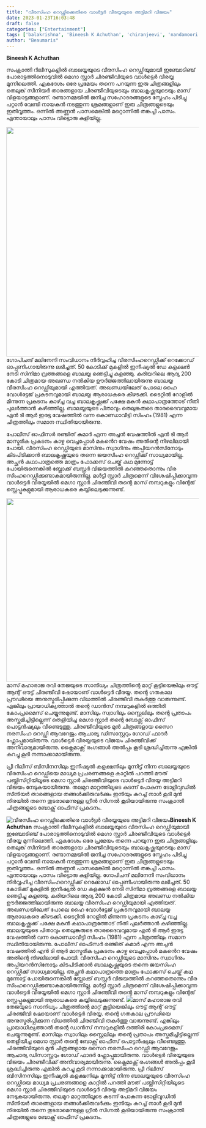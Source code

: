 ```yaml
---
title: "വീരസിംഹ റെഡ്ഢിക്കെതിരെ വാൾട്ടർ വീരയ്യയുടെ അട്ടിമറി വിജയം"
date: 2023-01-23T16:03:48
draft: false
categories: ["Entertainment"]
tags: ['balakrishna', 'Bineesh K Achuthan', 'chiranjeevi', 'nandamoori balayya', 'Veera Simha Reddy', 'waltair veerayya']
author: "Beaumaris"
---
```


<strong>Bineesh K Achuthan </strong>

സംക്രാന്തി റിലീസുകളിൽ ബാലയ്യയുടെ വീരസിംഹ റെഡ്ഡിയുമായി ഇഞ്ചോടിഞ്ച് പോരാട്ടത്തിനൊടുവിൽ മെഗാ സ്റ്റാർ ചിരഞ്ജീവിയുടെ വാൾട്ടെർ വീരയ്യ മുന്നിലെത്തി. ഏകദേശം ഒരേ പ്രമേയം തന്നെ പറയുന്ന ഇരു ചിത്രങ്ങളിലും തെലുങ്ക് സീനിയർ താരങ്ങളായ ചിരഞ്ജീവിയുടെയും ബാലകൃഷ്ണയുടെയും മാസ് വിളയാട്ടങ്ങളാണ്. രണ്ടാനമ്മയിൽ ജനിച്ച സഹോദരങ്ങളുടെ സ്നേഹം പിടിച്ചു പറ്റാൻ വേണ്ടി നായകൻ നടത്തുന്ന ശ്രമങ്ങളാണ് ഇരു ചിത്രങ്ങളുടെയും ഇതിവൃത്തം. ഒന്നിൽ അണ്ണൻ പാസമെങ്കിൽ മറ്റൊന്നിൽ തങ്കച്ചി പാസം. എന്തായാലും പാസം വിട്ടൊരു കളിയില്ല.

<img class="size-large wp-image-380654 aligncenter" src="https://cdn.boolokam.com/articles/2023/01/dqd-1-1024x768.jpg" alt="" width="800" height="600" />ഗോപിചന്ദ് മലിനേനി സംവിധാനം നിർവ്വഹിച്ച വീരസിംഹറെഡ്ഡിക്ക് റെക്കോഡ് ഓപ്പണിംഗായിരുന്നു ലഭിച്ചത്. 50 കോടിക്ക് മുകളിൽ ഇനീഷ്യൽ ഡേ കളക്ഷൻ നേടി സിനിമാ വ്രത്തങ്ങളെ ബാലയ്യ ഞെട്ടിച്ചു കളഞ്ഞു. കരിയറിലെ ആദ്യ 200 കോടി ചിത്രമായ അഖണ്ഡ നൽകിയ ഊർജ്ജത്തിലായിരുന്നു ബാലയ്യ വീരസിംഹ റെഡ്ഡിയുമായി എത്തിയത്. അഖണ്ഡയിലേത് പോലെ ഹൈ വോൾട്ടേജ് പ്രകടനവുമായി ബാലയ്യ ആരാധകരെ കീഴടക്കി. ടൈറ്റിൽ റോളിൽ മിന്നുന്ന പ്രകടനം കാഴ്ച്ച വച്ച ബാലകൃഷ്ണക്ക് പക്ഷേ മകൻ കഥാപാത്രത്തോട് നീതി പുലർത്താൻ കഴിഞ്ഞില്ല. ബാലയ്യയുടെ പിതാവും തെലുങ്കരുടെ താരദൈവവുമായ എൻ ടി ആർ ഇരട്ട വേഷത്തിൽ വന്ന കൊണ്ഡാവീട്ടി സിംഹം (1981) എന്ന ചിത്രത്തിലും സമാന സ്ഥിതിയായിരുന്നു.

പോലീസ് ഓഫീസർ രഞ്ജിത് കുമാർ എന്ന അച്ചൻ വേഷത്തിൽ എൻ ടി ആർ മാസ്മരിക പ്രകടനം കാഴ്ച വെച്ചപ്പോൾ മകൻെറ വേഷം അതിന്റെ നിഴലിലായി പോയി. വീരസിംഹ റെഡ്ഡിയുടെ മാസിനും സ്വാഗിനും അപ്പിയറൻസിനോടും കിടപിടിക്കാൻ ബാലകൃഷ്ണയുടെ തന്നെ ജയസിംഹ റെഡ്ഡിക്ക് സാധ്യമായില്ല. അച്ഛൻ കഥാപാത്രത്തെ മാത്രം ഫോക്കസ് ചെയ്ത് കഥ മുന്നോട്ട് പോയിരുന്നെങ്കിൽ ബ്ലോക്ക് ബസ്റ്റർ വിജയത്തിൽ കുറഞ്ഞതൊന്നും വീര സിംഹറെഡ്ഡിക്കുണ്ടാകുമായിരുന്നില്ല. മൾട്ടി സ്റ്റാർ ചിത്രമെന്ന് വിശേഷിപ്പിക്കാവുന്ന വാൾട്ടെർ വീരയ്യയിൽ മെഗാ സ്റ്റാർ ചിരഞ്ജീവി തന്റെ മാസ് നമ്പറുകളും വിന്റേജ് സ്റ്റെപ്പുകളുമായി ആരാധകരെ കയ്യിലെടുക്കുന്നുണ്ട്.

<img class="size-large wp-image-380655 aligncenter" src="https://cdn.boolokam.com/articles/2023/01/667-1024x614.jpg" alt="" width="800" height="480" />മാസ് മഹാരാജ രവി തേജയുടെ സാനിധ്യം ചിത്രത്തിന്റെ മാറ്റ് കൂട്ടിയെങ്കിലും ഔട്ട് ആന്റ് ഔട്ട് ചിരഞ്ജീവി ഷോയാണ് വാൾട്ടെർ വീരയ്യ. തന്റെ ഗതകാല പ്രൗഢിയെ അനുസ്മരിപ്പിക്കുന്ന വിധത്തിൽ ചിരഞ്ജീവി തകർത്തു വാരുന്നുണ്ട്. എങ്കിലും പ്രായാധിക്യത്താൽ തന്റെ ഡാൻസ് നമ്പറുകളിൽ ഒത്തിരി കോംപ്രമൈസ് ചെയ്യുന്നുമുണ്ട്. മാസിലും സ്വാഗിലും സ്റ്റൈലിലും തന്റെ പ്രതാപം അസ്തമിച്ചിട്ടില്ലെന്ന് തെളിയിച്ച മെഗാ സ്റ്റാർ തന്റെ ബോക്സ് ഓഫീസ് പൊട്ടൻഷ്യലും വീണ്ടെടുത്തു. ചിരഞ്ജീവിയുടെ മുൻ ചിത്രങ്ങളായ സൈറ നരസിംഹ റെഡ്ഡി ആവറേജും ആചാര്യ ഡിസാസ്റ്ററും ഗോഡ് ഫാദർ ഫ്ലോപ്പുമായിരുന്നു. വാൾട്ടെർ വീരയ്യയുടെ വിജയം ചിരഞ്ജീവിക്ക് അനിവാര്യമായിരുന്നു. ക്ലൈമാക്സ് രംഗങ്ങൾ അൽപ്പം കൂടി ശ്രദ്ധിച്ചിരുന്നു എങ്കിൽ കുറച്ചു കൂടി നന്നാക്കാമായിരുന്നു.

പ്രീ റിലീസ് ബിസിനസിലും ഇനീഷ്യൽ കളക്ഷനിലും മുന്നിട്ട് നിന്ന ബാലയ്യയുടെ വീരസിംഹ റെഡ്ഡിയെ മാധ്യമ പ്രചരണങ്ങളെ കാറ്റിൽ പറത്തി മൗത് പബ്ലിസിറ്റിയിലൂടെ മെഗാ സ്റ്റാർ ചിരഞ്ജീവിയുടെ വാൾട്ടെർ വീരയ്യ അട്ടിമറി വിജയം നേടുകയായിരുന്നു. തലമുറ മാറ്റത്തിലൂടെ കടന്ന് പോകുന്ന ടോളിവുഡിൽ സീനിയർ താരങ്ങളായ തങ്ങൾക്കിരുവർക്കും ഇനിയും കുറച്ച് നാൾ കൂടി മുൻ നിരയിൽ തന്നെ തുടരാമെന്നുള്ള ഗ്രീൻ സിഗ്നൽ കൂടിയായിരുന്നു സംക്രാന്തി ചിത്രങ്ങളുടെ ബോക്സ് ഓഫീസ് പ്രകടനം.


![വീരസിംഹ റെഡ്ഢിക്കെതിരെ വാൾട്ടർ വീരയ്യയുടെ അട്ടിമറി വിജയം](https://cdn.boolokam.com/articles/2023/01/dqd-1-1024x768.jpg)**Bineesh K Achuthan** സംക്രാന്തി റിലീസുകളിൽ ബാലയ്യയുടെ വീരസിംഹ റെഡ്ഡിയുമായി ഇഞ്ചോടിഞ്ച് പോരാട്ടത്തിനൊടുവിൽ മെഗാ സ്റ്റാർ ചിരഞ്ജീവിയുടെ വാൾട്ടെർ വീരയ്യ മുന്നിലെത്തി. ഏകദേശം ഒരേ പ്രമേയം തന്നെ പറയുന്ന ഇരു ചിത്രങ്ങളിലും തെലുങ്ക് സീനിയർ താരങ്ങളായ ചിരഞ്ജീവിയുടെയും ബാലകൃഷ്ണയുടെയും മാസ് വിളയാട്ടങ്ങളാണ്. രണ്ടാനമ്മയിൽ ജനിച്ച സഹോദരങ്ങളുടെ സ്നേഹം പിടിച്ചു പറ്റാൻ വേണ്ടി നായകൻ നടത്തുന്ന ശ്രമങ്ങളാണ് ഇരു ചിത്രങ്ങളുടെയും ഇതിവൃത്തം. ഒന്നിൽ അണ്ണൻ പാസമെങ്കിൽ മറ്റൊന്നിൽ തങ്കച്ചി പാസം. എന്തായാലും പാസം വിട്ടൊരു കളിയില്ല. ഗോപിചന്ദ് മലിനേനി സംവിധാനം നിർവ്വഹിച്ച വീരസിംഹറെഡ്ഡിക്ക് റെക്കോഡ് ഓപ്പണിംഗായിരുന്നു ലഭിച്ചത്. 50 കോടിക്ക് മുകളിൽ ഇനീഷ്യൽ ഡേ കളക്ഷൻ നേടി സിനിമാ വ്രത്തങ്ങളെ ബാലയ്യ ഞെട്ടിച്ചു കളഞ്ഞു. കരിയറിലെ ആദ്യ 200 കോടി ചിത്രമായ അഖണ്ഡ നൽകിയ ഊർജ്ജത്തിലായിരുന്നു ബാലയ്യ വീരസിംഹ റെഡ്ഡിയുമായി എത്തിയത്. അഖണ്ഡയിലേത് പോലെ ഹൈ വോൾട്ടേജ് പ്രകടനവുമായി ബാലയ്യ ആരാധകരെ കീഴടക്കി. ടൈറ്റിൽ റോളിൽ മിന്നുന്ന പ്രകടനം കാഴ്ച്ച വച്ച ബാലകൃഷ്ണക്ക് പക്ഷേ മകൻ കഥാപാത്രത്തോട് നീതി പുലർത്താൻ കഴിഞ്ഞില്ല. ബാലയ്യയുടെ പിതാവും തെലുങ്കരുടെ താരദൈവവുമായ എൻ ടി ആർ ഇരട്ട വേഷത്തിൽ വന്ന കൊണ്ഡാവീട്ടി സിംഹം (1981) എന്ന ചിത്രത്തിലും സമാന സ്ഥിതിയായിരുന്നു. പോലീസ് ഓഫീസർ രഞ്ജിത് കുമാർ എന്ന അച്ചൻ വേഷത്തിൽ എൻ ടി ആർ മാസ്മരിക പ്രകടനം കാഴ്ച വെച്ചപ്പോൾ മകൻെറ വേഷം അതിന്റെ നിഴലിലായി പോയി. വീരസിംഹ റെഡ്ഡിയുടെ മാസിനും സ്വാഗിനും അപ്പിയറൻസിനോടും കിടപിടിക്കാൻ ബാലകൃഷ്ണയുടെ തന്നെ ജയസിംഹ റെഡ്ഡിക്ക് സാധ്യമായില്ല. അച്ഛൻ കഥാപാത്രത്തെ മാത്രം ഫോക്കസ് ചെയ്ത് കഥ മുന്നോട്ട് പോയിരുന്നെങ്കിൽ ബ്ലോക്ക് ബസ്റ്റർ വിജയത്തിൽ കുറഞ്ഞതൊന്നും വീര സിംഹറെഡ്ഡിക്കുണ്ടാകുമായിരുന്നില്ല. മൾട്ടി സ്റ്റാർ ചിത്രമെന്ന് വിശേഷിപ്പിക്കാവുന്ന വാൾട്ടെർ വീരയ്യയിൽ മെഗാ സ്റ്റാർ ചിരഞ്ജീവി തന്റെ മാസ് നമ്പറുകളും വിന്റേജ് സ്റ്റെപ്പുകളുമായി ആരാധകരെ കയ്യിലെടുക്കുന്നുണ്ട്. ![](https://cdn.boolokam.com/articles/2023/01/667-1024x614.jpg)മാസ് മഹാരാജ രവി തേജയുടെ സാനിധ്യം ചിത്രത്തിന്റെ മാറ്റ് കൂട്ടിയെങ്കിലും ഔട്ട് ആന്റ് ഔട്ട് ചിരഞ്ജീവി ഷോയാണ് വാൾട്ടെർ വീരയ്യ. തന്റെ ഗതകാല പ്രൗഢിയെ അനുസ്മരിപ്പിക്കുന്ന വിധത്തിൽ ചിരഞ്ജീവി തകർത്തു വാരുന്നുണ്ട്. എങ്കിലും പ്രായാധിക്യത്താൽ തന്റെ ഡാൻസ് നമ്പറുകളിൽ ഒത്തിരി കോംപ്രമൈസ് ചെയ്യുന്നുമുണ്ട്. മാസിലും സ്വാഗിലും സ്റ്റൈലിലും തന്റെ പ്രതാപം അസ്തമിച്ചിട്ടില്ലെന്ന് തെളിയിച്ച മെഗാ സ്റ്റാർ തന്റെ ബോക്സ് ഓഫീസ് പൊട്ടൻഷ്യലും വീണ്ടെടുത്തു. ചിരഞ്ജീവിയുടെ മുൻ ചിത്രങ്ങളായ സൈറ നരസിംഹ റെഡ്ഡി ആവറേജും ആചാര്യ ഡിസാസ്റ്ററും ഗോഡ് ഫാദർ ഫ്ലോപ്പുമായിരുന്നു. വാൾട്ടെർ വീരയ്യയുടെ വിജയം ചിരഞ്ജീവിക്ക് അനിവാര്യമായിരുന്നു. ക്ലൈമാക്സ് രംഗങ്ങൾ അൽപ്പം കൂടി ശ്രദ്ധിച്ചിരുന്നു എങ്കിൽ കുറച്ചു കൂടി നന്നാക്കാമായിരുന്നു. പ്രീ റിലീസ് ബിസിനസിലും ഇനീഷ്യൽ കളക്ഷനിലും മുന്നിട്ട് നിന്ന ബാലയ്യയുടെ വീരസിംഹ റെഡ്ഡിയെ മാധ്യമ പ്രചരണങ്ങളെ കാറ്റിൽ പറത്തി മൗത് പബ്ലിസിറ്റിയിലൂടെ മെഗാ സ്റ്റാർ ചിരഞ്ജീവിയുടെ വാൾട്ടെർ വീരയ്യ അട്ടിമറി വിജയം നേടുകയായിരുന്നു. തലമുറ മാറ്റത്തിലൂടെ കടന്ന് പോകുന്ന ടോളിവുഡിൽ സീനിയർ താരങ്ങളായ തങ്ങൾക്കിരുവർക്കും ഇനിയും കുറച്ച് നാൾ കൂടി മുൻ നിരയിൽ തന്നെ തുടരാമെന്നുള്ള ഗ്രീൻ സിഗ്നൽ കൂടിയായിരുന്നു സംക്രാന്തി ചിത്രങ്ങളുടെ ബോക്സ് ഓഫീസ് പ്രകടനം.
